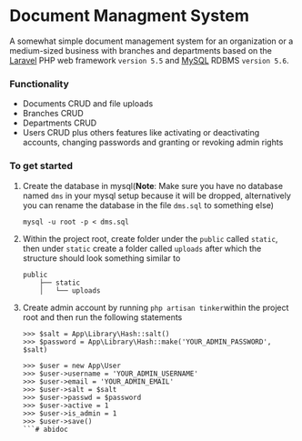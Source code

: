 # Document Managment System
A somewhat simple document management system for an organization or a medium-sized business with branches and departments based on the [Laravel](https://laravel.com/) PHP web framework `version 5.5` and [MySQL](https://www.mysql.com/) RDBMS `version 5.6`.

### Functionality
- Documents CRUD and file uploads
- Branches CRUD
- Departments CRUD
- Users CRUD plus others features like activating or deactivating accounts, changing passwords and granting or revoking admin rights

### To get started
1.  Create the database in mysql(**Note**: Make sure you have no database named `dms` in your mysql setup because it will be dropped, alternatively you can rename the database in the file `dms.sql` to something else)

    `mysql -u root -p < dms.sql`

2. Within the project root, create folder under the `public` called `static`, then under `static` create a folder called `uploads` after which the structure should look something similar to

    ```
    public
        ├── static
        │   └── uploads
    ```
		 
3. Create admin account by running `php artisan tinker`within the project root and then run the following statements
    ```
	>>> $salt = App\Library\Hash::salt()
    >>> $password = App\Library\Hash::make('YOUR_ADMIN_PASSWORD', $salt)

    >>> $user = new App\User
    >>> $user->username = 'YOUR_ADMIN_USERNAME'
    >>> $user->email = 'YOUR_ADMIN_EMAIL'
    >>> $user->salt = $salt
    >>> $user->passwd = $password 
    >>> $user->active = 1
    >>> $user->is_admin = 1
    >>> $user->save()
    ```# abidoc
